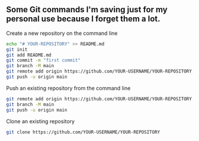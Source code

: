 ## Some Git commands I'm saving just for my personal use because I forget them a lot.

Create a new repository on the command line
```bash
echo "# YOUR-REPOSITORY" >> README.md
git init
git add README.md
git commit -m "first commit"
git branch -M main
git remote add origin https://github.com/YOUR-USERNAME/YOUR-REPOSITORY.git
git push -u origin main
```

Push an existing repository from the command line
```bash
git remote add origin https://github.com/YOUR-USERNAME/YOUR-REPOSITORY.git
git branch -M main
git push -u origin main
```

Clone an existing repository
```bash
git clone https://github.com/YOUR-USERNAME/YOUR-REPOSITORY
```
